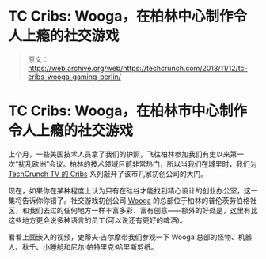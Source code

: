 # TC Cribs: Wooga，在柏林中心制作令人上瘾的社交游戏

> 原文：<https://web.archive.org/web/https://techcrunch.com/2013/11/12/tc-cribs-wooga-gaming-berlin/>

# TC Cribs: Wooga，在柏林市中心制作令人上瘾的社交游戏

上个月，一些美国技术人员拿了我们的护照，飞往柏林参加我们有史以来第一次“扰乱欧洲”会议。柏林的技术领域目前非常热门，所以当我们在城里时，我们为 [TechCrunch TV 的 Cribs](https://web.archive.org/web/20230316063705/https://techcrunch.com/video/tc-cribs/) 系列敲开了该市几家初创公司的大门。

现在，如果你在某种程度上认为只有在硅谷才能找到精心设计的创业办公室，这一集将告诉你你错了。社交游戏初创公司 [Wooga](https://web.archive.org/web/20230316063705/http://www.wooga.com/) 的总部位于柏林的普伦茨劳伯格社区，和我们去过的任何地方一样丰富多彩、富有创意——额外的好处是，这里有比这些地方更会说多种语言的员工(可以说还有更好的啤酒)。

看看上面嵌入的视频，史蒂夫·吉尔摩带我们参观一下 Wooga 总部的怪物、机器人、秋千、小睡舱和尼尔·帕特里克·哈里斯剪纸。